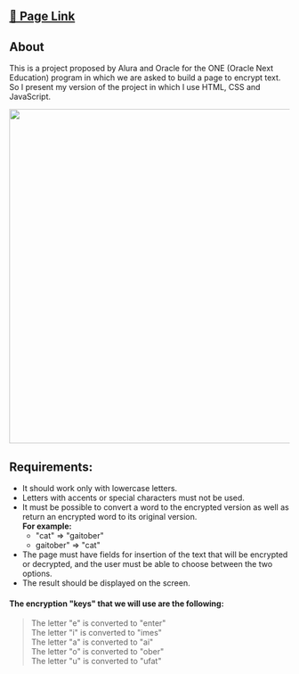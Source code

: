 ## [🎈 Page Link](https://lipezj.github.io/Encriptador/)

## About

This is a project proposed by Alura and Oracle for the ONE (Oracle Next Education) program in which we are asked to build a page to encrypt text.  
So I present my version of the project in which I use HTML, CSS and JavaScript.

<img src='https://lh3.googleusercontent.com/u/0/drive-viewer/AFDK6gOVUztbx6HCqU_H86Un2LMc_tDVSM05Zegk-f_MaJmNmwi091MyCPsgS-6kXiIL33fUZSARR4ysaewbaZnb4HGZ3A92=w1366-h657' style='width: 600px'></img>

## Requirements:

- It should work only with lowercase letters.  
- Letters with accents or special characters must not be used.  
- It must be possible to convert a word to the encrypted version as well as return an encrypted word to its original version.  
**For example:**  
  + "cat" => "gaitober"  
  + gaitober" => "cat"
- The page must have fields for insertion of the text that will be encrypted or decrypted, and the user must be able to choose between the two options.  
- The result should be displayed on the screen.

#### The encryption "keys" that we will use are the following:

> The letter "e" is converted to "enter"  
> The letter "i" is converted to "imes"  
> The letter "a" is converted to "ai"  
> The letter "o" is converted to "ober"  
> The letter "u" is converted to "ufat"  

